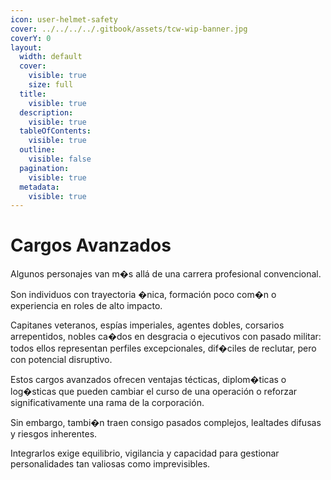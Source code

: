 ```yaml
---
icon: user-helmet-safety
cover: ../../../../.gitbook/assets/tcw-wip-banner.jpg
coverY: 0
layout:
  width: default
  cover:
    visible: true
    size: full
  title:
    visible: true
  description:
    visible: true
  tableOfContents:
    visible: true
  outline:
    visible: false
  pagination:
    visible: true
  metadata:
    visible: true
---
```


# Cargos Avanzados

Algunos personajes van m�s allá de una carrera profesional convencional.

Son individuos con trayectoria �nica, formación poco com�n o experiencia en roles de alto impacto.

Capitanes veteranos, espías imperiales, agentes dobles, corsarios arrepentidos, nobles ca�dos en desgracia o ejecutivos con pasado militar: todos ellos representan perfiles excepcionales, dif�ciles de reclutar, pero con potencial disruptivo.

Estos cargos avanzados ofrecen ventajas técticas, diplom�ticas o log�sticas que pueden cambiar el curso de una operación o reforzar significativamente una rama de la corporación.

Sin embargo, tambi�n traen consigo pasados complejos, lealtades difusas y riesgos inherentes.

Integrarlos exige equilibrio, vigilancia y capacidad para gestionar personalidades tan valiosas como imprevisibles.

